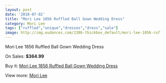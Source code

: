 ```yaml
---
layout: post
date: '2018-07-02'
title: "Mori Lee 1856 Ruffled Ball Gown Wedding Dress"
category: Mori Lee
tags: ["ruffled","unique","dresses","dress","sale"]
image: http://img.eudances.com/2386-thickbox_default/mori-lee-1856-ruffled-ball-gown-wedding-dress.jpg
---
```

Mori Lee 1856 Ruffled Ball Gown Wedding Dress

On Sales: **$364.99**
<a href="https://www.eudances.com/en/mori-lee/795-mori-lee-1856-ruffled-ball-gown-wedding-dress.html"><amp-img layout="responsive" width="600" height="600" src="//img.eudances.com/2386-thickbox_default/mori-lee-1856-ruffled-ball-gown-wedding-dress.jpg" alt="Mori Lee 1856 Ruffled Ball Gown Wedding Dress 0" /></a>
<a href="https://www.eudances.com/en/mori-lee/795-mori-lee-1856-ruffled-ball-gown-wedding-dress.html"><amp-img layout="responsive" width="600" height="600" src="//img.eudances.com/2388-thickbox_default/mori-lee-1856-ruffled-ball-gown-wedding-dress.jpg" alt="Mori Lee 1856 Ruffled Ball Gown Wedding Dress 1" /></a>
<a href="https://www.eudances.com/en/mori-lee/795-mori-lee-1856-ruffled-ball-gown-wedding-dress.html"><amp-img layout="responsive" width="600" height="600" src="//img.eudances.com/2387-thickbox_default/mori-lee-1856-ruffled-ball-gown-wedding-dress.jpg" alt="Mori Lee 1856 Ruffled Ball Gown Wedding Dress 2" /></a>

Buy it: [Mori Lee 1856 Ruffled Ball Gown Wedding Dress](https://www.eudances.com/en/mori-lee/795-mori-lee-1856-ruffled-ball-gown-wedding-dress.html "Mori Lee 1856 Ruffled Ball Gown Wedding Dress")

View more: [Mori Lee](https://www.eudances.com/en/9-mori-lee "Mori Lee")